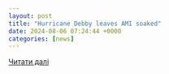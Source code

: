 ```yaml
---
layout: post
title: "Hurricane Debby leaves AMI soaked"
date: 2024-08-06 07:24:44 +0000
categories: [news]
---
```


[Читати далі](https://www.amisun.com/2024/08/05/hurricane-debby-leaves-ami-soaked/)
